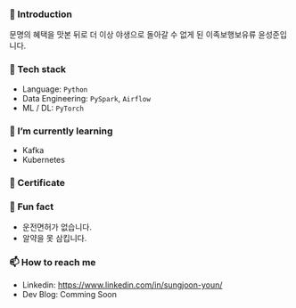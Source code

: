 ### 🥃 Introduction
문명의 혜택을 맛본 뒤로 더 이상 야생으로 돌아갈 수 없게 된 이족보행보유류 윤성준입니다.

### 🌈 Tech stack
* Language: `Python`
* Data Engineering: `PySpark`, `Airflow`
* ML / DL: `PyTorch`

### 🌱 I’m currently learning
* Kafka
* Kubernetes

### 📜 Certificate

### 👀 Fun fact
* 운전면허가 없습니다.
* 알약을 못 삼킵니다.

### 📫 How to reach me
* Linkedin: https://www.linkedin.com/in/sungjoon-youn/
* Dev Blog: Comming Soon
<!--
**burgerphilia/burgerphilia** is a ✨ _special_ ✨ repository because its `README.md` (this file) appears on your GitHub profile.

Here are some ideas to get you started:

- 🔭 I’m currently working on ...
- 🌱 I’m currently learning ...
- 👯 I’m looking to collaborate on ...
- 🤔 I’m looking for help with ...
- 💬 Ask me about ...
- 📫 How to reach me: ...
- 😄 Pronouns: ...
- ⚡ Fun fact: ...
-->
